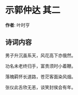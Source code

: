 # 示郭仲达  其二

**作者**: 叶时亨

## 诗词内容

男子升沉虽系天，风花高下亦俄然。

功名未老终归手，富贵须时小着鞭。

落魄羁怀长道路，苍茫客面染风烟。

张仪此舌欣无恙，谈笑封侯会有年。

